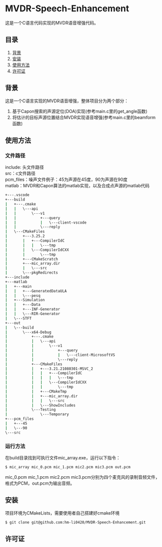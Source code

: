 # MVDR-Speech-Enhancement
这是一个C语言代码实现的MVDR语音增强代码。
## 目录

1. [背景](#背景)
2. [安装](#安装)
3. [使用方法](#使用方法)
4. [许可证](#许可证)

## 背景

这是一个C语言实现的MVDR语音增强，整体项目分为两个部分：
1. 基于Capon搜索的声源定位(DOA)实现(参考main.c里的get_angle函数)
2. 将估计的目标声源位置结合MVDR实现语音增强(参考main.c里的beamform函数)

## 使用方法
### 文件路径
include: 头文件路径  
src：c文件路径  
pcm_files：噪声文件例子：45为声源在45度，90为声源在90度  
matlab：MVDR和Capon算法的matlab实现，以及合成点声源的matlab代码 
```bash
+---.vscode
+---build
|   +---.cmake
|   |   \---api
|   |       \---v1
|   |           +---query
|   |           |   \---client-vscode
|   |           \---reply
|   \---CMakeFiles
|       +---3.25.2
|       |   +---CompilerIdC
|       |   |   \---tmp
|       |   \---CompilerIdCXX
|       |       \---tmp
|       +---CMakeScratch
|       +---mic_array.dir
|       |   \---src
|       \---pkgRedirects
+---include
+---matlab
|   +---main
|   |   +---GeneratedDataULA
|   |   \---pesq
|   +---Simulation
|   |   +---Data
|   |   +---INF-Generator
|   |   \---RIR-Generator
|   \---STFT
+---out
|   \---build
|       \---x64-Debug
|           +---.cmake
|           |   \---api
|           |       \---v1
|           |           +---query
|           |           |   \---client-MicrosoftVS
|           |           \---reply
|           +---CMakeFiles
|           |   +---3.21.21080301-MSVC_2
|           |   |   +---CompilerIdC
|           |   |   |   \---tmp
|           |   |   \---CompilerIdCXX
|           |   |       \---tmp
|           |   +---CMakeTmp
|           |   +---mic_array.dir
|           |   |   \---src
|           |   \---ShowIncludes
|           \---Testing
|               \---Temporary
+---pcm_files
|   +---45
|   \---90
\---src
```
### 运行方法
在build目录找到可执行文件mic_array.exe，运行以下指令：
```bash
$ mic_array mic_0.pcm mic_1.pcm mic2.pcm mic3.pcm out.pcm
```  
mic_0.pcm mic_1.pcm mic2.pcm mic3.pcm分别为四个麦克风的录制音频文件，格式为PCM，out.pcm为输出音频。

## 安装
项目环境为CMakeLists，需要使用者自己搭建好cmake环境
```bash
$ git clone git@github.com:hm-li0420/MVDR-Speech-Enhancement.git
```

## 许可证

